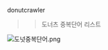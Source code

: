donutcrawler

>> 도너츠 중복단어 리스트 

![도넛중복단어.png](https://bitbucket.org/repo/ekrz9RA/images/2744226324-%EB%8F%84%EB%84%9B%EC%A4%91%EB%B3%B5%EB%8B%A8%EC%96%B4.png)